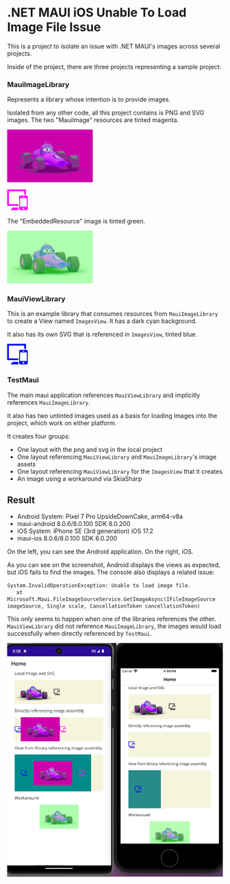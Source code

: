 # .NET MAUI iOS Unable To Load Image File Issue

This is a project to isolate an issue with .NET MAUI's images across several projects. 

Inside of the project, there are three projects representing a sample project:

### MauiImageLibrary

Represents a library whose intention is to provide images.

Isolated from any other code, all this project contains is PNG and SVG images. The two "MauiImage" resources are tinted magenta.

<img src="./MauiImageLibrary/Resources/Images/dotnet_bot_edited.png" width=200>

![device](./MauiImageLibrary/Resources/SVGs/devices/devices_edited.svg)

The "EmbeddedResource" image is tinted green.

<img src="./MauiImageLibrary/Resources/Images/dotnet_bot_embedded.png" width=200>

### MauiViewLibrary

This is an example library that consumes resources from `MauiImageLibrary` to create a View named `ImagesView`. It has a dark cyan background. 

It also has its own SVG that is referenced in `ImagesView`, tinted blue. 

![device](./MauiViewLibrary/Resources/view_devices.svg)

### TestMaui

The main maui application references `MauiViewLibrary` and implicitly references `MauiImageLibrary`. 

It also has two untinted images used as a basis for loading images into the project, which work on either platform. 

It creates four groups:

- One layout with the png and svg in the local project
- One layout referencing `MauiViewLibrary` and `MauiImageLibrary`'s image assets
- One layout referencing `MauiViewLibrary` for the `ImagesView` that it creates
- An image using a workaround via SkiaSharp


## Result

- Android System: Pixel 7 Pro UpsideDownCake, arm64-v8a
- maui-android 8.0.6/8.0.100 SDK 8.0.200
- iOS System: iPhone SE (3rd generation) iOS 17.2
- maui-ios 8.0.6/8.0.100 SDK 8.0.200

On the left, you can see the Android application. On the right, iOS. 


As you can see on the screenshot, Android displays the views as expected, but iOS fails to find the images. The console also displays a related issue: 

```
System.InvalidOperationException: Unable to load image file.
   at Microsoft.Maui.FileImageSourceService.GetImageAsync(IFileImageSource imageSource, Single scale, CancellationToken cancellationToken)
```

This only seems to happen when one of the libraries references the other. `MauiViewLibrary` did not reference `MauiImageLibrary`, the images would load successfully when directly referenced by `TestMaui`. 

![screenshot](./screenshot.png)